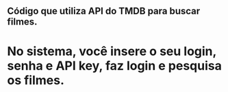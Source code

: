 ## Código que utiliza API do TMDB para buscar filmes.
# No sistema, você insere o seu login, senha e API key, faz login e pesquisa os filmes.